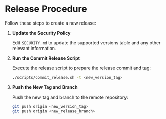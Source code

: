 # Release Procedure

Follow these steps to create a new release:

1. **Update the Security Policy**

    Edit `SECURITY.md` to update the supported versions table and any other relevant information.

2. **Run the Commit Release Script**

    Execute the release script to prepare the release commit and tag:

    ```bash
    ./scripts/commit_release.sh -t <new_version_tag>
    ```

3. **Push the New Tag and Branch**

    Push the new tag and branch to the remote repository:

    ```bash
    git push origin <new_version_tag>
    git push origin <new_release_branch>
    ```
